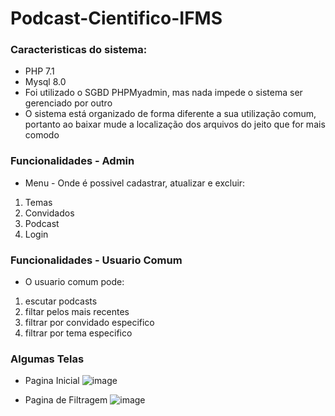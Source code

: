 # Podcast-Cientifico-IFMS
### Caracteristicas do sistema: 
- PHP 7.1
- Mysql 8.0
- Foi utilizado o SGBD PHPMyadmin, mas nada impede o sistema ser gerenciado por outro
- O sistema está organizado de forma diferente a sua utilização comum, portanto ao baixar mude a localização dos arquivos do jeito que for mais comodo

### Funcionalidades - Admin
- Menu - Onde é possivel cadastrar, atualizar e excluir:
1. Temas
2. Convidados
3. Podcast
4. Login 

### Funcionalidades - Usuario Comum
- O usuario comum pode:
1. escutar podcasts
2. filtar pelos mais recentes 
3. filtrar por convidado especifico
4. filtrar por tema especifico

### Algumas Telas 
- Pagina Inicial
![image](https://user-images.githubusercontent.com/41880119/64927655-f46f6580-d7e3-11e9-8891-47e26e8b6cd6.png)

- Pagina de Filtragem
![image](https://user-images.githubusercontent.com/41880119/64927665-149f2480-d7e4-11e9-9e99-567441a29df3.png)

